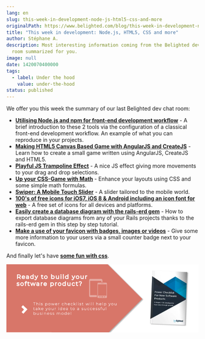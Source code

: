 ```yaml
---
lang: en
slug: this-week-in-development-node-js-html5-css-and-more
originalPath: https://www.belighted.com/blog/this-week-in-development-node-js-html5-css-and-more
title: "This week in development: Node.js, HTML5, CSS and more"
author: Stéphane A.
description: Most interesting information coming from the Belighted dev chat
  room summarized for you.
image: null
date: 1420070400000
tags:
  - label: Under the hood
    value: under-the-hood
status: published
---
```

We offer you this week the summary of our last Belighted dev chat room:

*   **[Utilising Node.js and npm for front-end development workflow](https://jsforallof.us/2015/02/12/utilising-node-and-npm-for-front-end-development-workflow/)** \- A brief introduction to these 2 tools via the configuration of a classical front-end development workflow. An example of what you can reproduce in your projects.
*   **[Making HTML5 Canvas Based Game with AngularJS and CreateJS](https://www.toptal.com/web/making-html5-canvas-based-game-with-angularjs-and-createjs)** - Learn how to create a small game written using AngularJS, CreateJS and HTML5.
*   [**Playful JS Trampoline Effect**](https://tympanus.net/Tutorials/PlayfulTrampolineEffect/) - A nice JS effect giving more movements to your drag and drop selections.
*   **[Up your CSS-Game with Math](https://www.slashie.org/articles/up-your-css-game-with-math/)** \- Enhance your layouts using CSS and some simple math formulas.
*   **[Swiper: A Mobile Touch Slider](https://www.idangero.us/swiper/demos/#.VQAUF4FwuNP)** \- A slider tailored to the mobile world.
*   **[100's of free icons for iOS7, iOS 8 & Android including an icon font for web](https://www.pixellove.com/free-ios-and-android-icons)** - A free set of icons for all devices and platforms.
*   **[Easily create a database diagram with the rails-erd gem](https://ryanboland.com/blog/creating-a-database-diagram-with-rails-erd/)** \- How to export database diagrams from any of your Rails projects thanks to the rails-erd gem in this step by step tutorial.
*   **[Make a use of your favicon with badges, images or videos](https://lab.ejci.net/favico.js/)** - Give some more information to your users via a small counter badge next to your favicon.

And finally let's have **[some fun with css](https://saijogeorge.com/css-puns/)**.

[![New Call-to-action](/content/images/legacy/UPTtKvQU_5rjKfQJ1Qjwk.png)](https://cta-redirect.hubspot.com/cta/redirect/1684659/fb3606cc-cc1b-47d0-ae85-2c9f69837fe2)